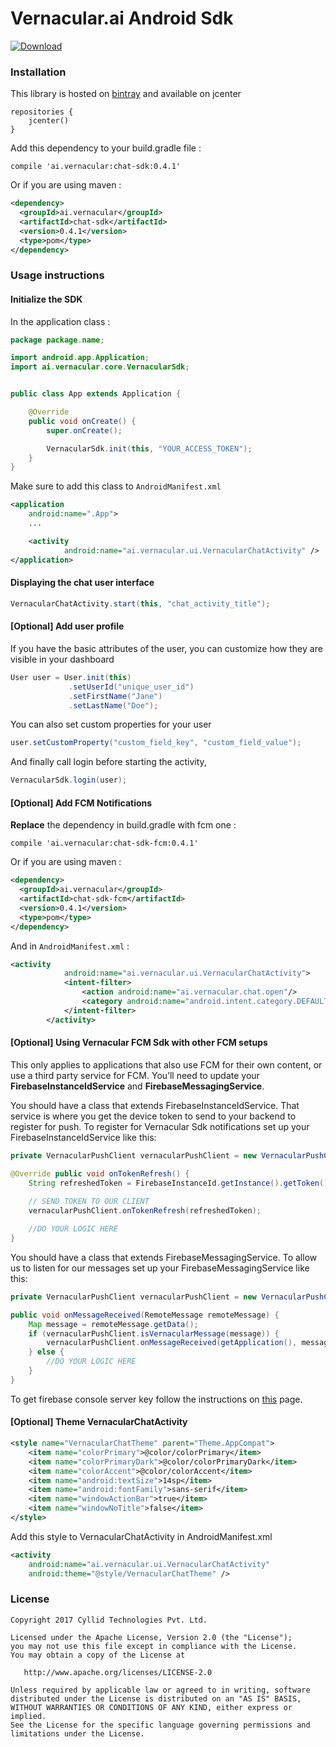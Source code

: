 Vernacular.ai Android Sdk
==========================

 [![Download](https://api.bintray.com/packages/axay/maven/chat-sdk/images/download.svg)](https://bintray.com/axay/maven/chat-sdk/_latestVersion)

### Installation

This library is hosted on [bintray](https://bintray.com/axay/maven/chat-sdk/0.4.1) and available on jcenter

    repositories {
        jcenter()
    }


Add this dependency to your build.gradle file :

    compile 'ai.vernacular:chat-sdk:0.4.1'

Or if you are using maven :
```xml
<dependency>
  <groupId>ai.vernacular</groupId>
  <artifactId>chat-sdk</artifactId>
  <version>0.4.1</version>
  <type>pom</type>
</dependency>
```
### Usage instructions

#### Initialize the SDK

In the application class :

```java
package package.name;

import android.app.Application;
import ai.vernacular.core.VernacularSdk;


public class App extends Application {

    @Override
    public void onCreate() {
        super.onCreate();

        VernacularSdk.init(this, "YOUR_ACCESS_TOKEN");
    }
}
```

Make sure to add this class to `AndroidManifest.xml`

```xml
<application
    android:name=".App">
    ...

    <activity
            android:name="ai.vernacular.ui.VernacularChatActivity" />
</application>
```
#### Displaying the chat user interface

```java
VernacularChatActivity.start(this, "chat_activity_title");
```
#### [Optional] Add user profile

If you have the basic attributes of the user, you can customize how they are visible in your dashboard
```java
User user = User.init(this)
             .setUserId("unique_user_id")
             .setFirstName("Jane")
             .setLastName("Doe");
```
You can also set custom properties for your user

```java
user.setCustomProperty("custom_field_key", "custom_field_value");
```

And finally call login before starting the activity,

```java
VernacularSdk.login(user);
```

#### [Optional] Add FCM Notifications

**Replace** the dependency in build.gradle with fcm one :

    compile 'ai.vernacular:chat-sdk-fcm:0.4.1'

Or if you are using maven :
```xml
<dependency>
  <groupId>ai.vernacular</groupId>
  <artifactId>chat-sdk-fcm</artifactId>
  <version>0.4.1</version>
  <type>pom</type>
</dependency>
```

And in `AndroidManifest.xml` :

```xml
<activity
            android:name="ai.vernacular.ui.VernacularChatActivity">
            <intent-filter>
                <action android:name="ai.vernacular.chat.open"/>
                <category android:name="android.intent.category.DEFAULT"/>
            </intent-filter>
        </activity>
```
#### [Optional] Using Vernacular FCM Sdk with other FCM setups
This only applies to applications that also use FCM for their own content, or use a third party service for FCM. You’ll need to update your **FirebaseInstanceIdService** and **FirebaseMessagingService**.

You should have a class that extends FirebaseInstanceIdService. That service is where you get the device token to send to your backend to register for push. To register for Vernacular Sdk notifications set up your FirebaseInstanceIdService like this:

```java
private VernacularPushClient vernacularPushClient = new VernacularPushClient();

@Override public void onTokenRefresh() {
    String refreshedToken = FirebaseInstanceId.getInstance().getToken();
    
    // SEND TOKEN TO OUR CLIENT
    vernacularPushClient.onTokenRefresh(refreshedToken);

    //DO YOUR LOGIC HERE
}
```

You should have a class that extends FirebaseMessagingService. To allow us to listen for our messages set up your FirebaseMessagingService like this:

```java
private VernacularPushClient vernacularPushClient = new VernacularPushClient();

public void onMessageReceived(RemoteMessage remoteMessage) {
    Map message = remoteMessage.getData();
    if (vernacularPushClient.isVernacularMessage(message)) {
        vernacularPushClient.onMessageReceived(getApplication(), message);
    } else {
        //DO YOUR LOGIC HERE
    }
}
```

To get firebase console server key follow the instructions on [this](https://github.com/Vernacular-ai/android-sdk/wiki/FCM-Notifications) page.

#### [Optional] Theme VernacularChatActivity

```xml
<style name="VernacularChatTheme" parent="Theme.AppCompat">
    <item name="colorPrimary">@color/colorPrimary</item>
    <item name="colorPrimaryDark">@color/colorPrimaryDark</item>
    <item name="colorAccent">@color/colorAccent</item>
    <item name="android:textSize">14sp</item>
    <item name="android:fontFamily">sans-serif</item>
    <item name="windowActionBar">true</item>
    <item name="windowNoTitle">false</item>
</style>
 ```

Add this style to VernacularChatActivity in AndroidManifest.xml

```xml
<activity
    android:name="ai.vernacular.ui.VernacularChatActivity"
    android:theme="@style/VernacularChatTheme" />
```

### License

    Copyright 2017 Cyllid Technologies Pvt. Ltd.

    Licensed under the Apache License, Version 2.0 (the "License");
    you may not use this file except in compliance with the License.
    You may obtain a copy of the License at

       http://www.apache.org/licenses/LICENSE-2.0

    Unless required by applicable law or agreed to in writing, software
    distributed under the License is distributed on an "AS IS" BASIS,
    WITHOUT WARRANTIES OR CONDITIONS OF ANY KIND, either express or implied.
    See the License for the specific language governing permissions and
    limitations under the License.
    

